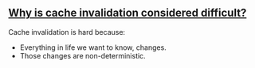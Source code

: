 ## [Why is cache invalidation considered difficult?](https://www.quora.com/Why-is-cache-invalidation-considered-difficult)

Cache invalidation is hard because:

- Everything in life we want to know, changes.
- Those changes are non-deterministic.